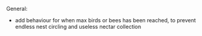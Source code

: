 General:

- add behaviour for when max birds or bees has been reached, to prevent endless nest circling and useless nectar collection
